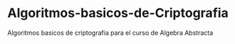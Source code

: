 # Algoritmos-basicos-de-Criptografia
Algoritmos basicos de criptografia para el curso de Algebra Abstracta
